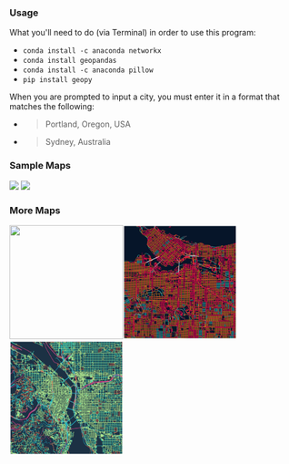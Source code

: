 ### Usage

What you'll need to do (via Terminal) in order to use this program:
* `conda install -c anaconda networkx`
* `conda install geopandas`
* `conda install -c anaconda pillow`
* `pip install geopy`

When you are prompted to input a city, you must enter it in a format
that matches the following:
- > Portland, Oregon, USA
- > Sydney, Australia

### Sample Maps

<img src="city_maps/new_york_comparison.png" width="600"/>

<img src="city_maps/boston_comparison.png" width="600"/>

### More Maps

<img src="city_maps/Prague.png" width="200" height="200"/><img src="city_maps/Vancouver.png" width="200" height="200"/><img src="city_maps/Portland_A.png" width="200" height="200"/>